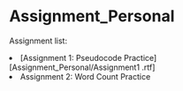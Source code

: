 # Assignment_Personal

Assignment list:
<li> [Assignment 1: Pseudocode Practice] [Assignment_Personal/Assignment1 .rtf]
<li> Assignment 2: Word Count Practice
